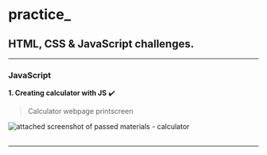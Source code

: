 # practice_
## HTML, CSS &amp; JavaScript challenges. 
- - -
### JavaScript

**1. Creating calculator with JS**  :heavy_check_mark:

> Calculator webpage printscreen

![attached screenshot of passed materials - calculator](img_final_scrn/js_calc.jpg)    <br/><br/>
- - -
